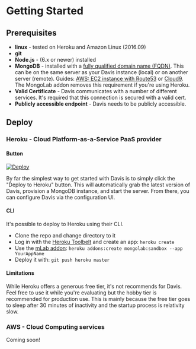 Getting Started
============

## Prerequisites

- **linux** - tested on Heroku and Amazon Linux (2016.09)
- **git**
- **Node.js** - (6.x or newer) installed
- **MongoDB** - installed with a [fully qualified domain name (FQDN)](https://kb.iu.edu/d/aiuv). This can be on the same server as your Davis instance (local) or on another server (remote). Guides: [AWS: EC2 instance with Route53](setup/mongo.md) or [Cloud9](https://community.c9.io/t/setting-up-mongodb/1717).  The MongoLab addon removes this requirement if you're using Heroku.
- **Valid Certificate** - Davis communicates with a number of different services.  It's required that this connection is secured with a valid cert.
- **Publicly accessible endpoint** - Davis needs to be publicly accessible.

## Deploy

### Heroku - Cloud Platform-as-a-Service PaaS provider
#### Button
[![Deploy](https://www.herokucdn.com/deploy/button.png)](https://heroku.com/deploy?template=https://github.com/Dynatrace/davis-server/tree/davisV2)

By far the simplest way to get started with Davis is to simply click the "Deploy to Heroku" button.  This will automatically grab the latest version of Davis, provision a MongoDB instance, and start the server.  From there, you can configure Davis via the configuration UI.

#### CLI

It's possible to deploy to Heroku using their CLI.  

* Clone the repo and change directory to it
* Log in with the [Heroku Toolbelt](https://toolbelt.heroku.com/) and create an app: `heroku create`
* Use the [mLab addon](https://elements.heroku.com/addons/mongolab): `heroku addons:create mongolab:sandbox --app YourAppName`
* Deploy it with: `git push heroku master`

#### Limitations

While Heroku offers a generous free tier, it's not recommends for Davis.  Feel free to use it while you're evaluating but the hobby tier is recommended for production use.  This is mainly because the free tier goes to sleep after 30 minutes of inactivity and the startup process is relativity slow.

### AWS - Cloud Computing services

Coming soon!
